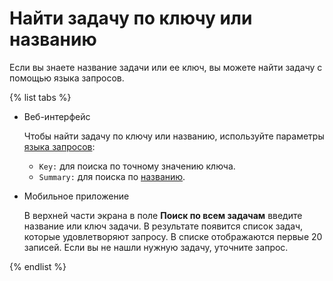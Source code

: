 # Найти задачу по ключу или названию

Если вы знаете название задачи или ее ключ, вы можете найти задачу с помощью языка запросов.

{% list tabs %}

- Веб-интерфейс

    
    Чтобы найти задачу по ключу или названию, используйте параметры [языка запросов](query-filter.md):
    * `Key:` для поиска по точному значению ключа.
    * `Summary:` для поиска по [названию](query-filter.md#query-text).

- Мобильное приложение

    В верхней части экрана в поле **Поиск по всем задачам** введите название или ключ задачи. В результате появится список задач, которые удовлетворяют запросу. В списке отображаются первые 20 записей. Если вы не нашли нужную задачу, уточните запрос.

{% endlist %}



